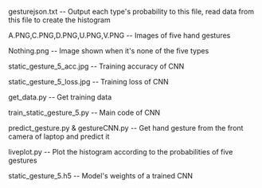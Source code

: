 gesturejson.txt -- Output each type's probability to this file, read data from this file to create the histogram


A.PNG,C.PNG,D.PNG,U.PNG,V.PNG -- Images of five hand gestures

Nothing.png -- Image shown when it's none of the five types


static_gesture_5_acc.jpg -- Training accuracy of CNN

static_gesture_5_loss.jpg -- Training loss of CNN


get_data.py -- Get training data

train_static_gesture_5.py -- Main code of CNN

predict_gesture.py & gestureCNN.py -- Get hand gesture from the front camera of laptop and predict it

liveplot.py -- Plot the histogram according to the probabilities of five gestures


static_gesture_5.h5 -- Model's weights of a trained CNN